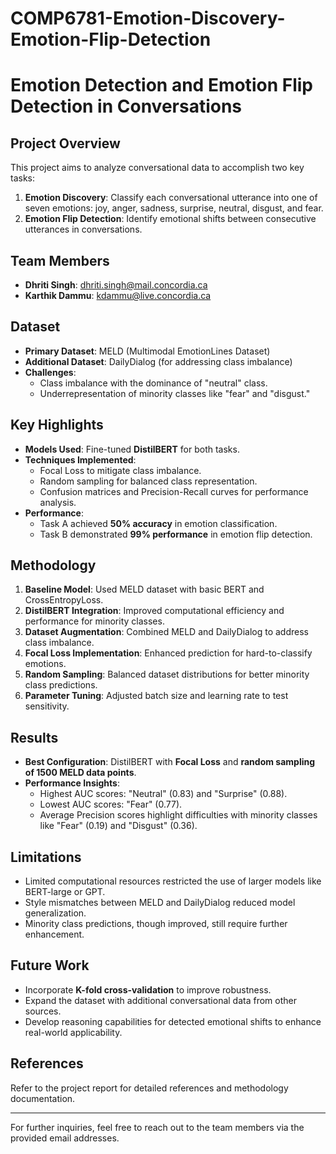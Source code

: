 # COMP6781-Emotion-Discovery-Emotion-Flip-Detection
# Emotion Detection and Emotion Flip Detection in Conversations

## Project Overview
This project aims to analyze conversational data to accomplish two key tasks:
1. **Emotion Discovery**: Classify each conversational utterance into one of seven emotions: joy, anger, sadness, surprise, neutral, disgust, and fear.
2. **Emotion Flip Detection**: Identify emotional shifts between consecutive utterances in conversations.

## Team Members
- **Dhriti Singh**: [dhriti.singh@mail.concordia.ca](mailto:dhriti.singh@mail.concordia.ca)
- **Karthik Dammu**: [kdammu@live.concordia.ca](mailto:kdammu@live.concordia.ca)

## Dataset
- **Primary Dataset**: MELD (Multimodal EmotionLines Dataset)
- **Additional Dataset**: DailyDialog (for addressing class imbalance)
- **Challenges**:
  - Class imbalance with the dominance of "neutral" class.
  - Underrepresentation of minority classes like "fear" and "disgust."

## Key Highlights
- **Models Used**: Fine-tuned **DistilBERT** for both tasks.
- **Techniques Implemented**:
  - Focal Loss to mitigate class imbalance.
  - Random sampling for balanced class representation.
  - Confusion matrices and Precision-Recall curves for performance analysis.
- **Performance**:
  - Task A achieved **50% accuracy** in emotion classification.
  - Task B demonstrated **99% performance** in emotion flip detection.

## Methodology
1. **Baseline Model**: Used MELD dataset with basic BERT and CrossEntropyLoss.
2. **DistilBERT Integration**: Improved computational efficiency and performance for minority classes.
3. **Dataset Augmentation**: Combined MELD and DailyDialog to address class imbalance.
4. **Focal Loss Implementation**: Enhanced prediction for hard-to-classify emotions.
5. **Random Sampling**: Balanced dataset distributions for better minority class predictions.
6. **Parameter Tuning**: Adjusted batch size and learning rate to test sensitivity.

## Results
- **Best Configuration**: DistilBERT with **Focal Loss** and **random sampling of 1500 MELD data points**.
- **Performance Insights**:
  - Highest AUC scores: "Neutral" (0.83) and "Surprise" (0.88).
  - Lowest AUC scores: "Fear" (0.77).
  - Average Precision scores highlight difficulties with minority classes like "Fear" (0.19) and "Disgust" (0.36).

## Limitations
- Limited computational resources restricted the use of larger models like BERT-large or GPT.
- Style mismatches between MELD and DailyDialog reduced model generalization.
- Minority class predictions, though improved, still require further enhancement.

## Future Work
- Incorporate **K-fold cross-validation** to improve robustness.
- Expand the dataset with additional conversational data from other sources.
- Develop reasoning capabilities for detected emotional shifts to enhance real-world applicability.


## References
Refer to the project report for detailed references and methodology documentation.

---

For further inquiries, feel free to reach out to the team members via the provided email addresses.

